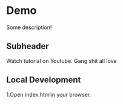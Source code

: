 # Demo

Some description!


 ## Subheader

 Watch tutorial on Youtube.
 Gang shit
 all love

 ## Local Development

 1.Open index.htmlin your browser.
 